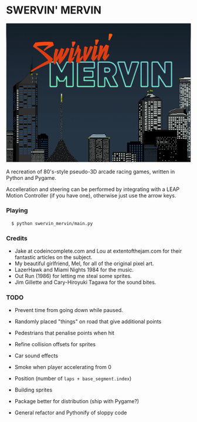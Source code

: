 # SWERVIN' MERVIN

![Swervin' Mervin](/lib/box.png?raw=true "Swervin' Mervin")

A recreation of 80's-style pseudo-3D arcade racing games, written in Python and Pygame.

Accelleration and steering can be performed by integrating with a LEAP Motion Controller (if you have one), otherwise just use the arrow keys.

### Playing

```
  $ python swervin_mervin/main.py 
```

### Credits

  * Jake at codeincomplete.com and Lou at extentofthejam.com for their fantastic articles on the subject.
  * My beautiful girlfriend, Mel, for all of the original pixel art.
  * LazerHawk and Miami Nights 1984 for the music.
  * Out Run (1986) for letting me steal some sprites.
  * Jim Gillette and Cary-Hiroyuki Tagawa for the sound bites.

### TODO
  
  * Prevent time from going down while paused.

  * Randomly placed "things" on road that give additional points
  * Pedestrians that penalise points when hit
  * Refine collision offsets for sprites
  * Car sound effects
  * Smoke when player accelerating from 0
  * Position (number of `laps + base_segment.index`)
  * Building sprites
  * Package better for distribution (ship with Pygame?)
  * General refactor and Pythonify of sloppy code
